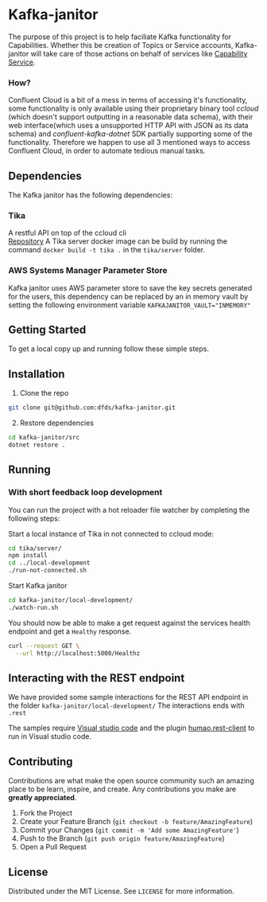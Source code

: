 <!-- ABOUT THE PROJECT -->
# Kafka-janitor

The purpose of this project is to help faciliate Kafka functionality for Capabilities. Whether this be creation of Topics or Service accounts, Kafka-janitor will take care of those actions on behalf of services like [Capability Service](https://github.com/dfds/capability-service).

### How?

Confluent Cloud is a bit of a mess in terms of accessing it's functionality, some functionality is only available using their proprietary binary tool *ccloud* (which doesn't support outputting in a reasonable data schema), with their web interface(which uses a unsupported HTTP API with JSON as its data schema) and *confluent-kafka-dotnet* SDK partially supporting some of the functionality. Therefore we happen to use all 3 mentioned ways to access Confluent Cloud, in order to automate tedious manual tasks.

## Dependencies

The Kafka janitor has the following dependencies:

### Tika

A restful API on top of the ccloud cli  
[Repository](https://github.com/dfds/tika)
A Tika server docker image can be build by running the command `docker build -t tika .` in the `tika/server` folder.

### AWS Systems Manager Parameter Store

Kafka janitor uses AWS parameter store to save the key secrets generated for the users, this dependency can be replaced by an in memory vault by setting the following environment variable `KAFKAJANITOR_VAULT="INMEMORY"`

<!-- GETTING STARTED -->
## Getting Started

To get a local copy up and running follow these simple steps.

## Installation
 
1. Clone the repo
```sh
git clone git@github.com:dfds/kafka-janitor.git
```
2. Restore dependencies
```sh
cd kafka-janitor/src
dotnet restore .
```

## Running

### With short feedback loop development

You can run the project with a hot reloader file watcher by completing the following steps:

Start a local instance of Tika in not connected to ccloud mode:

```bash
cd tika/server/
npm install
cd ../local-development
./run-not-connected.sh
```

Start Kafka janitor

```bash
cd kafka-janitor/local-development/
./watch-run.sh
```

You should now be able to make a get request against the services health endpoint and get a `Healthy` response.

```bash
curl --request GET \
  --url http://localhost:5000/Healthz
```

## Interacting with the REST endpoint

We have provided some sample interactions for the REST API endpoint in the folder `kafka-janitor/local-development/`
The interactions ends with `.rest`

The samples require [Visual studio code](https://code.visualstudio.com/#alt-downloads) and the plugin [humao.rest-client](https://github.com/Huachao/vscode-restclient) to run in Visual studio code.

<!-- CONTRIBUTING -->
## Contributing

Contributions are what make the open source community such an amazing place to be learn, inspire, and create. Any contributions you make are **greatly appreciated**.

1. Fork the Project
2. Create your Feature Branch (`git checkout -b feature/AmazingFeature`)
3. Commit your Changes (`git commit -m 'Add some AmazingFeature'`)
4. Push to the Branch (`git push origin feature/AmazingFeature`)
5. Open a Pull Request



<!-- LICENSE -->
## License

Distributed under the MIT License. See `LICENSE` for more information.